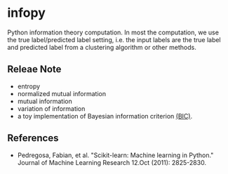 # infopy
Python information theory computation. In most the computation, we use the true label/predicted label setting, i.e. 
the input labels are the true label and predicted label from a clustering algorithm or other methods. 


## Releae Note
- entropy
- normalized mutual information
- mutual information
- variation of information
- a toy implementation of Bayesian information criterion [(BIC)](https://en.wikipedia.org/wiki/Bayesian_information_criterion).

## References
- Pedregosa, Fabian, et al. "Scikit-learn: Machine learning in Python." Journal of Machine Learning Research 12.Oct (2011): 2825-2830.
